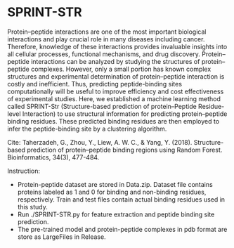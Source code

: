 # SPRINT-STR
Protein–peptide interactions are one of the most important biological interactions and play crucial role in many diseases including cancer. Therefore, knowledge of these interactions provides invaluable insights into all cellular processes, functional mechanisms, and drug discovery. Protein–peptide interactions can be analyzed by studying the structures of protein–peptide complexes. However, only a small portion has known complex structures and experimental determination of protein–peptide interaction is costly and inefficient. Thus, predicting peptide-binding sites computationally will be useful to improve efficiency and cost effectiveness of experimental studies. Here, we established a machine learning method called SPRINT-Str (Structure-based prediction of protein–Peptide Residue-level Interaction) to use structural information for predicting protein–peptide binding residues. These predicted binding residues are then employed to infer the peptide-binding site by a clustering algorithm.


Cite: Taherzadeh, G., Zhou, Y., Liew, A. W. C., & Yang, Y. (2018). Structure-based prediction of protein–peptide binding regions using Random Forest. Bioinformatics, 34(3), 477-484.

Instruction:

* Protein-peptide dataset are stored in Data.zip. Dataset file contains proteins labeled as 1 and 0 for binding and non-binding residues, respectively. Train and test files contain actual binding residues used in this study.
* Run ./SPRINT-STR.py for feature extraction and peptide binding site prediction.
* The pre-trained model and protein-peptide complexes in pdb format are store as LargeFiles in Release.
